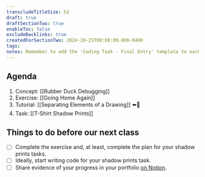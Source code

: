 ```yaml
---
transcludeTitleSize: h2
draft: true
draftSectionTwo: true
enableToc: false
excludeBacklinks: true
createdForSectionTwo: 2024-10-25T00:00:00.000-0400
tags:
notes: Remember to add the 'Coding Task - Final Entry' template to each student's portfolio on Notion before this class. After the Going Home Again exercise, add the link to the example code.
---
```

## Agenda
1. Concept: [[Rubber Duck Debugging]]
1. Exercise: [[Going Home Again]]
2. Tutorial: [[Separating Elements of a Drawing]] ⬅️👀
3. Task: [[T-Shirt Shadow Prints]]
## Things to do before our next class
- [ ] Complete the exercise and, at least, complete the plan for your shadow prints tasks.
- [ ] Ideally, start writing code for your shadow prints task.
- [ ] Share evidence of your progress in your portfolio [on Notion](https://notion.so).